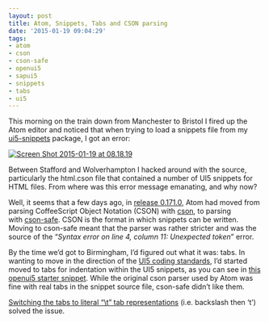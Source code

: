 ```yaml
---
layout: post
title: Atom, Snippets, Tabs and CSON parsing
date: '2015-01-19 09:04:29'
tags:
- atom
- cson
- cson-safe
- openui5
- sapui5
- snippets
- tabs
- ui5
---
```



This morning on the train down from Manchester to Bristol I fired up the Atom editor and noticed that when trying to load a snippets file from my [ui5-snippets](https://github.com/qmacro/ui5-snippets) package, I got an error:

[![Screen Shot 2015-01-19 at 08.18.19](http://pipetree.com/qmacro/blog/wp-content/uploads/2015/01/Screen-Shot-2015-01-19-at-08.18.19-300x77.png)](http://pipetree.com/qmacro/blog/wp-content/uploads/2015/01/Screen-Shot-2015-01-19-at-08.18.19.png)

Between Stafford and Wolverhampton I hacked around with the source, particularly the html.cson file that contained a number of UI5 snippets for HTML files. From where was this error message emanating, and why now?

Well, it seems that a few days ago, in [release 0.171.0](https://github.com/atom/atom/releases/tag/v0.171.0), Atom had moved from parsing CoffeeScript Object Notation (CSON) with [cson](https://github.com/bevry/cson), to parsing with [cson-safe](https://github.com/groupon/cson-safe). CSON is the format in which snippets can be written. Moving to cson-safe meant that the parser was rather stricter and was the source of the “*Syntax error on line 4, column 11: Unexpected token*” error.

By the time we’d got to Birmingham, I’d figured out what it was: tabs. In wanting to move in the direction of the [UI5 coding standards](https://github.com/SAP/openui5/blob/master/CONTRIBUTING.md#contribute-code), I’d started moved to tabs for indentation within the UI5 snippets, as you can see in [this openui5 starter snippet](https://github.com/qmacro/ui5-snippets/commit/d661a4b3132f50c99262972c85f48f69ad79e44a). While the original cson parser used by Atom was fine with real tabs in the snippet source file, cson-safe didn’t like them.

[Switching the tabs to literal “\t” tab representations](https://github.com/qmacro/ui5-snippets/commit/260441b096b2f280fb81f91715182df153f65200) (i.e. backslash then ‘t’) solved the issue.


## 

 

 


